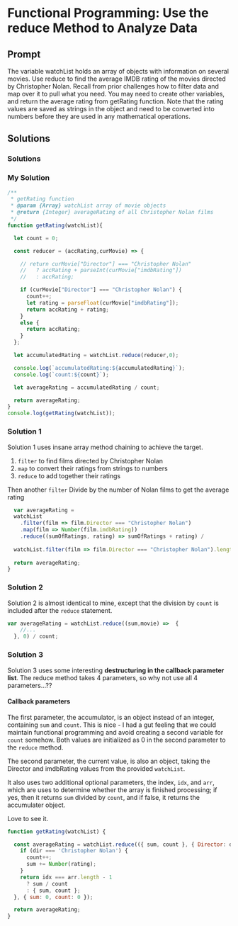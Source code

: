 # Functional Programming: Use the reduce Method to Analyze Data

## Prompt

The variable watchList holds an array of objects with information on several movies. Use reduce to find the average IMDB rating of the movies directed by Christopher Nolan. Recall from prior challenges how to filter data and map over it to pull what you need. You may need to create other variables, and return the average rating from getRating function. Note that the rating values are saved as strings in the object and need to be converted into numbers before they are used in any mathematical operations.

## Solutions

### Solutions

### My Solution

```javascript
/**
 * getRating function
 * @param {Array} watchList array of movie objects
 * @return {Integer} averageRating of all Christopher Nolan films
 */
function getRating(watchList){

  let count = 0;

  const reducer = (accRating,curMovie) => {

    // return curMovie["Director"] === "Christopher Nolan"
    //   ? accRating + parseInt(curMovie["imdbRating"])
    //   : accRating;

    if (curMovie["Director"] === "Christopher Nolan") {
      count++;
      let rating = parseFloat(curMovie["imdbRating"]);
      return accRating + rating;
    }
    else {
      return accRating;
    }
  };

  let accumulatedRating = watchList.reduce(reducer,0);

  console.log(`accumulatedRating:${accumulatedRating}`);
  console.log(`count:${count}`);

  let averageRating = accumulatedRating / count;

  return averageRating;
}
console.log(getRating(watchList));
```

### Solution 1

Solution 1 uses insane array method chaining to achieve the target.

1. `filter` to find films directed by Christopher Nolan
2. `map` to convert their ratings from strings to numbers
3. `reduce` to add together their ratings

Then another `filter` Divide by the number of Nolan films to get the average rating

```javascript
  var averageRating =
  watchList
    .filter(film => film.Director === "Christopher Nolan")
    .map(film => Number(film.imdbRating))
    .reduce((sumOfRatings, rating) => sumOfRatings + rating) /
  
  watchList.filter(film => film.Director === "Christopher Nolan").length;
  
  return averageRating;
}
```

### Solution 2

Solution 2 is almost identical to mine, except that the division by `count` is included after the `reduce` statement.

```javascript
var averageRating = watchList.reduce((sum,movie) =>  {
    //...
  }, 0) / count;
```

### Solution 3

Solution 3 uses some interesting **destructuring in the callback parameter list**. The reduce method takes 4 parameters, so why not use all 4 parameters...??

#### Callback parameters 

The first parameter, the accumulator, is an object instead of an integer, containing `sum` and `count`. This is nice - I had a gut feeling that we could maintain functional programming and avoid creating a second variable for `count` somehow. Both values are initialized as 0 in the second parameter to the `reduce` method.

The second parameter, the current value, is also an object, taking the Director and imdbRating values from the provided `watchList`.

It also uses two additional optional parameters, the index, `idx`, and `arr`, which are uses to determine whether the array is finished processing; if yes, then it returns `sum` divided by `count`, and if false, it returns the accumulater object.

Love to see it.

```javascript
function getRating(watchList) {

  const averageRating = watchList.reduce(({ sum, count }, { Director: dir, imdbRating: rating },  idx, arr) => {
    if (dir === 'Christopher Nolan') {
      count++;
      sum += Number(rating);
    }
    return idx === arr.length - 1
      ? sum / count
      : { sum, count };
  }, { sum: 0, count: 0 });

  return averageRating;
}
```

